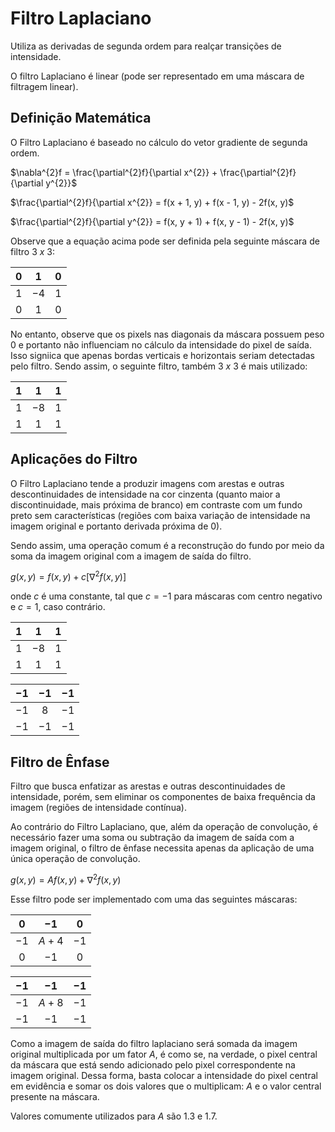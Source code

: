 # Filtro Laplaciano

Utiliza as derivadas de segunda ordem para realçar transições de intensidade.

O filtro Laplaciano é linear (pode ser representado em uma máscara de filtragem linear).

## Definição Matemática

O Filtro Laplaciano é baseado no cálculo do vetor gradiente de segunda ordem.

$\nabla^{2}f = \frac{\partial^{2}f}{\partial x^{2}} + \frac{\partial^{2}f}{\partial y^{2}}$

$\frac{\partial^{2}f}{\partial x^{2}} = f(x + 1, y) + f(x - 1, y) - 2f(x, y)$

$\frac{\partial^{2}f}{\partial y^{2}} = f(x, y + 1) + f(x, y - 1) - 2f(x, y)$

Observe que a equação acima pode ser definida pela seguinte máscara de filtro $3 \ x \ 3$:

| $0$ | $1$ | $0$ |
|:---:|:---:|:---:|
| $1$ | $-4$ | $1$ |
| $0$ | $1$ | $0$ |

No entanto, observe que os pixels nas diagonais da máscara possuem peso 0 e portanto não influenciam no cálculo da intensidade do pixel de saída. Isso signiica que apenas bordas verticais e horizontais seriam detectadas pelo filtro. Sendo assim, o seguinte filtro, também $3 \ x \ 3$ é mais utilizado:

| $1$ | $1$ | $1$ |
|:---:|:---:|:---:|
| $1$ | $-8$ | $1$ |
| $1$ | $1$ | $1$ |

## Aplicações do Filtro

O Filtro Laplaciano tende a produzir imagens com arestas e outras descontinuidades de intensidade na cor cinzenta (quanto maior a discontinuidade, mais próxima de branco) em contraste com um fundo preto sem características (regiões com baixa variação de intensidade na imagem original e portanto derivada próxima de 0).

Sendo assim, uma operação comum é a reconstrução do fundo por meio da soma da imagem original com a imagem de saída do filtro.

$g(x, y) = f(x, y) + c[\nabla^{2}f(x, y)]$

onde $c$ é uma constante, tal que $c = -1$ para máscaras com centro negativo e $c = 1$, caso contrário.

| $1$ | $1$ | $1$ |
|:---:|:---:|:---:|
| $1$ | $-8$ | $1$ |
| $1$ | $1$ | $1$ |

| $-1$ | $-1$ | $-1$ |
|:---:|:---:|:---:|
| $-1$ | $8$ | $-1$ |
| $-1$ | $-1$ | $-1$ |

## Filtro de Ênfase

Filtro que busca enfatizar as arestas e outras descontinuidades de intensidade, porém, sem eliminar os componentes de baixa frequência da imagem (regiões de intensidade contínua).

Ao contrário do Filtro Laplaciano, que, além da operação de convolução, é necessário fazer uma soma ou subtração da imagem de saída com a imagem original, o filtro de ênfase necessita apenas da aplicação de uma única operação de convolução.

$g(x, y) = Af(x, y) + \nabla^{2}f(x, y)$

Esse filtro pode ser implementado com uma das seguintes máscaras:

| $0$ | $-1$ | $0$ |
|:---:|:---:|:---:|
| $-1$ | $A + 4$ | $-1$ |
| $0$ | $-1$ | $0$ |

| $-1$ | $-1$ | $-1$ |
|:---:|:---:|:---:|
| $-1$ | $A + 8$ | $-1$ |
| $-1$ | $-1$ | $-1$ |

Como a imagem de saída do filtro laplaciano será somada da imagem original multiplicada por um fator $A$, é como se, na verdade, o pixel central da máscara que está sendo adicionado pelo pixel correspondente na imagem original. Dessa forma, basta colocar a intensidade do pixel central em evidência e somar os dois valores que o multiplicam: $A$ e o valor central presente na máscara.

Valores comumente utilizados para $A$ são $1.3$ e $1.7$.